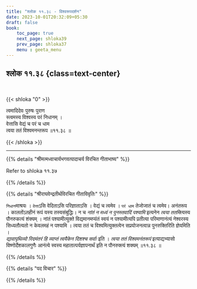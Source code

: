 ```yaml
---
title: "श्लोक ११.३८ - विश्वरूपदर्शन"
date: 2023-10-01T20:32:09+05:30
draft: false
book:
    toc_page: true
    next_page: shloka39
    prev_page: shloka37
    menu : geeta_menu
---
```




## श्लोक ११.३८ {class=text-center}

<br/>

{{< shloka  "0"  >}}

त्वमादिदेवः पुरुषः पुराण  
स्त्वमस्य विश्वस्य परं निधानम् ।    
वेत्तासि वेद्यं च परं च धाम  
त्वया ततं विश्वमनन्तरूप ॥११.३८ ॥

{{< /shloka >}}

---


{{% details "श्रीमत्मध्वाचार्यभगवत्पादाचर्य विरचित  गीताभाष्य" %}}

Refer to shloka ११.३७

{{% /details %}}



{{% details "श्रीराघवेन्द्रतीर्थविरचित गीताविवृतिः" %}}

`निधान`माश्रयः । `वेत्ता`ऽसि वेदिताऽसि 
परिज्ञाताऽसि । वेद्यं च त्वमेव ।
`परं धाम` तेजोजातं च त्वमेव। अनंतरूप । 
कालतोंऽतहीनं रूपं यस्य तस्यसंबुद्धिः। 
न च *नांतं न मध्यं न पुनस्तवादिं पश्यामि* इत्यनेन 
*त्वया ततमि*त्यस्य पौनरुकत्यं शंक्यम्‌ । 
नांतं पश्यामीत्युक्ते विद्यमानमप्यंतं
स्वयं न पश्यामीत्यपि प्रतीत्या परिमाणानंत्यं 
नेश्वरस्य सिध्यतौत्यतो न केवलमहं 
न पश्यामि । त्वया ततं च विश्वमित्युक्तत्वेन 
सप्रयोजनत्वान्न पुनरुक्तिरिति
ज्ञेयमिति ।  
*द्यावापृथिव्यो रिदमंतरं हि व्याप्तं त्वयैकेन दिशश्च सर्वाः* इति । 
*त्वया ततं विश्वमनंतरूपं* इत्याद्यभ्यासो 
विष्णोर्देशकालगुणैः आनंत्ये स्वस्य
महातात्पर्यज्ञापनार्थं इति न पौनरुक्त्यं शक्यम्‌ ॥११.३८ ॥

{{% /details %}}



{{% details "पद विचार" %}}


{{% /details %}}
